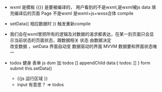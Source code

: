 - wxml 是模板 {{}} 是要被编译的，
 用户看到的不是wxml,是wxml被js data 填充编译后的页面
 Page 不是wxml 是wxml+js+wxss合体 compile

 - setData({
     相应数据时
 }) 触发重新compile 

 - 我们会在wxml里把所有的逻辑及对数据的渴求都表达，在某一刻页面只会显示当前状态的页面状态，跟数据相关
    状态 由数据决定  
    改变数据 ，setData 界面自动变 
    数据驱动的界面 MVVM 
    数据要和界面状态唯一

- todos 
    健身 
    表单
    js dom 加 todos [] appendChild
    data:{
        todos: []
    }
    form submit  this.setData()


    - {{js 运行区域 }}
    - input 有意思？  => todos 
    